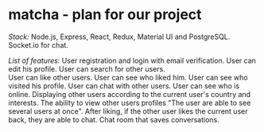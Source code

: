 # matcha - plan for our project 

*Stack:*
Node.js, Express, React, Redux, Material UI and PostgreSQL.
Socket.io for chat.

*List of features:*
User registration and login with email verification. 
User can edit his profile. 
User can search for other users.  
User can like other users. 
User can see who liked him. 
User can see who visited his profile. 
User can chat with other users. 
User can see who is online. 
Displaying other users according to the current user's country and interests. 
The ability to view other users profiles "The user are able to see several users at once". 
After liking, if the other user likes the current user back, they are able to chat. 
Chat room that saves conversations.  


